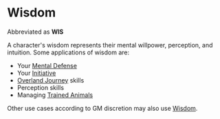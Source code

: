 # Wisdom

Abbreviated as **WIS**

A character's wisdom represents their mental willpower, perception, and intuition. Some applications of wisdom are:

- Your [Mental Defense](../Derived%20Statistics/Mental%20Defense.md)
- Your [Initiative](../../Game%20Procedures/Combat/Initiative.md)
- [Overland Journey](../../Game%20Procedures/Exploration/Overland%20Journeys.md) skills
- Perception skills
- Managing [Trained Animals](../../Items%20and%20Gear/Gear/Trained%20Animals.md)

Other use cases according to GM discretion may also use [Wisdom]().
